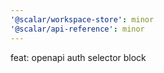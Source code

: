 ```yaml
---
'@scalar/workspace-store': minor
'@scalar/api-reference': minor
---
```


feat: openapi auth selector block
